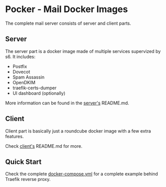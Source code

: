 # Pocker - Mail Docker Images

The complete mail server consists of server and client parts.

## Server
The server part is a docker image made of multiple services supervized by s6. It includes:
- Postfix
- Dovecot
- Spam Assassin
- OpenDKIM
- traefik-certs-dumper
- UI dashboard (optionally)

More information can be found in the [server's](./server/) README.md.

## Client
Client part is basically just a roundcube docker image with a few extra features.

Check [client's](./client/) README.md for more.

## Quick Start
Check the complete [docker-compose.yml](./examples/docker-compose-complete.yml) for a complete example behind Traefik reverse proxy.
